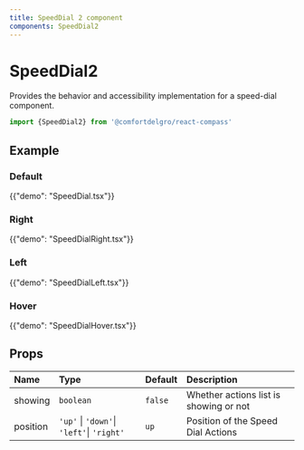 ```yaml
---
title: SpeedDial 2 component
components: SpeedDial2
---
```


# SpeedDial2

<p class="description">Provides the behavior and accessibility implementation for a speed-dial component.</p>


```jsx
import {SpeedDial2} from '@comfortdelgro/react-compass'
```

## Example

### Default

{{"demo": "SpeedDial.tsx"}}

### Right

{{"demo": "SpeedDialRight.tsx"}}

### Left

{{"demo": "SpeedDialLeft.tsx"}}

### Hover

{{"demo": "SpeedDialHover.tsx"}}

<!-- ### SpeedDial Server (Experimental)

{{"demo": "SpeedDialServer.tsx"}} -->

## Props

| Name     | Type                                      | Default | Description                            |
| :------- | :---------------------------------------- | :------ | :------------------------------------- |
| showing  | `boolean`                                 | `false` | Whether actions list is showing or not |
| position | `'up'` \| `'down'`\| `'left'`\| `'right'` | `up`    | Position of the Speed Dial Actions     |
